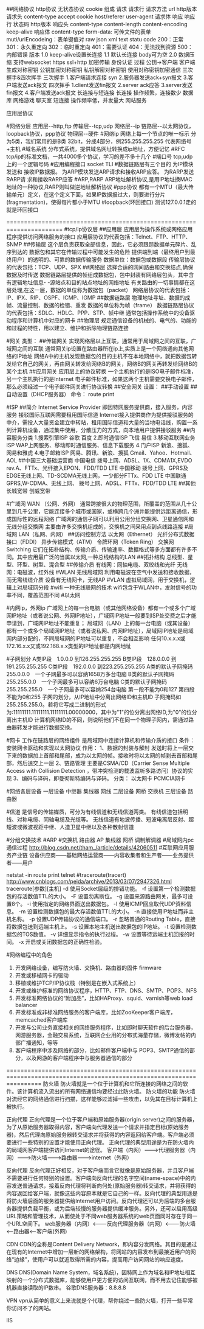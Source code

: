 ##网络协议
	http协议
		无状态协议 cookie
		组成
			请求
				请求行
					请求方法 url http版本
				请求头
					content-type
					accept
					cookie
					host/referer
					user-agent
				请求体
			响应
				响应行
					状态码 http版本
				响应头
					content-type
					content-length
					content-encoding
					keep-alive
				响应体
		content-type
			form-data: 可传文件的表单
			muti/urlEncodeing：表单键值对
			raw
				json
				xml
				text
		statu code
			200：正常
			301：永久重定向
			302：临时重定向
			401：需要认证
			404：无法找到资源
			500：内部错误
		版本
			1.0
				keep-alive设置长连接
			1.1
				默认长连接
				body可为空
			2.0
				数据压缩
				支持websocket
		https
			ssl+http
			加密传输 身份认证
			过程
				公钥->客户端
				客户端生成对称密钥
				公钥加密对称密钥
				私钥解密对称密钥
				使用对称密钥加密通信
		三次握手&四次挥手
			三次握手
				1.客户端请求连接 syn
				2.服务器发送ack+syn报文
				3.客户端发送ack报文
			四次挥手
				1.client发送fin报文
				2.server ack应答
				3.server发送fin报文
				4.客户端发送ack报文
		长连接与短连接
			长连接
				操作频繁，连接数少
				数据库
				网络游戏
				聊天室
			短连接
				操作频率低，并发量大
				网站服务


应用层协议

#网络分层
应用层--http,ftp
传输层--tcp,udp
网络层--ip
链路层--以太网协议，loopback协议，ppp协议
物理层--硬件
#网络ip
网络上每一个节点的唯一标示
分为5类，我们常用的是B类
32bit，分成4部分，例255.255.255.255
代表网络号+主机
#域名系统
分布式系统，提供域名网址转换成ip地址，方便记忆
#RFC
tcp/ip的标准文档，一共4000多个协议，学习的差不多十几个
#端口号
tcp,udp上的一个逻辑号码
#应用编程接口
socket
TLI
#数据链路层有三个目的
为IP模块发送和 接收IP数据报。
为ARP模块发送ARP请求和接收ARP应答。
为RARP发送RARP请 求和接收RARP应答
#ARP,RARP
ARP地址解析协议,是用IP地址换MAC地址的一种协议,RARP则叫做逆地址解析协议
#ppp协议
都有一个MTU（最大传输单元）定义，在这个定义下面，如果IP数据报过大，则要进行分片(fragmentation)，使得每片都小于MTU
#loopback(环回接口)
测试127.0.0.1走的就是环回接口

======================================================================
#tcp/ip协议层
##应用层
应用层为操作系统或网络应用程序提供访问网络服务的接口
应用层协议的代表包括：Telnet、FTP、HTTP、SNMP
##传输层
这个层负责获取全部信息，因此，它必须跟踪数据单元碎片、乱序到达的 数据包和其它在传输过程中可能发生的危险
提供端到端（最终用户到最终用户）的透明的、可靠的数据传输服务
数据单位：数据包或数据段
传输层协议的代表包括：TCP、UDP、SPX
##网络层
选择合适的网间路由和交换结点,确保数据及时传送
数据链路层提供的帧组成数据包，包中封装有网络层包头，其中含有逻辑地址信息- -源站点和目的站点地址的网络地址
有关路由的一切事情都在这层处理,在这一层，数据的单位称为数据包（packet）
网络层协议的代表包括：IP、IPX、RIP、OSPF、ICMP、IGMP
##数据链路层
物理地址寻址、数据的成帧、流量控制、数据的检错、重发
数据的单位称为帧（frame）
数据链路层协议的代表包括：SDLC、HDLC、PPP、STP、帧中继
通常包括操作系统中的设备驱动程序和计算机中对应的网卡
##物理层
规定通信设备的机械的、电气的、功能的和过程的特性，用以建立、维护和拆除物理链路连接


#网关
类型：
##传输网关
实现网络层以上互联，通常用于局域网之间的互联，广域网之间的互联
通常网关ip设置在路由器所在ip上,实质上是一个网络通向其他网络的IP地址
网络A中的主机发现数据包的目的主机不在本地网络中，就把数据包转发给它自己的网关，再由网关转发给网络B的网关，网络B的网关再转发给网络B的某个主机
##应用网关
应用层上的协议转换
一个主机执行的是ISO电子邮件标准，另一个主机执行的是Internet 电子邮件标准，如果这两个主机需要交换电子邮件，那么必须经过一个电子邮件网关进行协议转换
##安全网关
设置：
##手动设置
##自动设置（DHCP服务器）
命令：
route print

#ISP
##简介
Internet Service Provider
即因特网服务提供商，接入服务，内容服务
接驳国际互联网需要租用国际信道
Internet接入提供商作为提供接驳服务的中介，需投人大量资金建立中转站，租用国际信道和大量的当地电话线，购置一系列计算机设备，通过集中使用，分散压力的方式，向本地用户提供接驳服务
##内容服务分类
1.搜索引擎ISP
谷歌 百度
2.即时通信ISP
飞信 易信
3.移动互联网业务ISP
WAP上网服务、移动即时通信服务、信息下载服务
4.门户ISP
新浪、搜狐、网易和雅虎
4.电子邮箱ISP
网易、腾讯、新浪、搜狐
Gmail、Yahoo、Hotmail、AOL
##中国三大基础运营商
中国电信
拨号上网、ADSL、1X、CDMA1X,EVDO rev.A、FTTx、光纤接入EPON、FDD/TDD LTE
中国移动
拨号上网、GPRS及EDGE无线上网、TD-SCDMA无线上网，一少部分FTTx、FDD LTE
中国联通
GPRS,W-CDMA、无线上网、 拨号上网、ADSL、FTTx、FDD/TDD LTE
##其他
长城宽带
创威宽带


#广域网 WAN （公网、外网）
通常跨接很大的物理范围，所覆盖的范围从几十公里到几千公里，它能连接多个城市或国家，或横跨几个洲并能提供远距离通信，形成国际性的远程网络
广域网的通信子网可以利用公用分组交换网、卫星通信网和无线分组交换网
主要由许多交换机组成的，交换机之间采用点到点线路连接
#局域网 LAN（私网、内网）
##访问控制方法
以太网（Ethernet）
光纤分布式数据接口（FDDI）
异步传输模式（ATM）
令牌环网（Token Ring）
交换网Switching
它们在拓朴结构、传输介质、传输速率、数据格式等多方面都有许多不同。其中应用最广泛的当属以太网,一种总线结构的LAN
##拓扑结构
总线型、星型、环型、树型、混合型
##传输介质
有线网：同轴电缆、双绞线和光纤
无线网：电磁波，红外线
#WLAN
无线局域网
利用电磁波在空气中发送和接收数据，而无需线缆介质
设备有无线网卡，无线AP
#VLAN
虚拟局域网，用于交换机，逻辑上对局域网分段
#wifi
一种无线联网的技术
wifi包含于WLAN中，发射信号的功率不同，覆盖范围不同
#以太网



#内网ip，外网ip
广域网上的每一台电脑（或其他网络设备）都有一个或多个广域网IP地址（或者说公网、外网IP地址），广域网IP地址一般要到ISP处交费之后才能申请到，广域网IP地址不能重复；
局域网（LAN）上的每一台电脑（或其设备）都有一个或多个局域网IP地址（或者说私网、内网IP地址），局域网IP地址是局域网内部分配的，不同局域网的IP地址可以重复，不会相互影响
任何10.x.x.x或172.16.x.x又或192.168.x.x类型的IP地址都是内网地址

#子网划分
A类IP段　1.0.0.0 到126.255.255.255 
B类IP段　128.0.0.0 到191.255.255.255
C类IP段　192.0.0.0 到223.255.255.255
A类的默认子网掩码　255.0.0.0　一个子网最多可以容纳1658万多台电脑
B类的默认子网掩码　255.255.0.0　一个子网最多可以容纳6万台电脑
C类的默认子网掩码　255.255.255.0　一个子网最多可以容纳254台电脑
第一段不能为0和127
第四段不能为0和255
子网的划分，从IP地址中分离出网络ID和主机ID
子网掩码如255.255.255.0。若将它写成二进制的形式为:11111111.11111111.11111111.00000000，其中为"1"的位分离出网络ID,为"0"的位分离出主机ID
计算机网络ID的不同，则说明他们不在同一个物理子网内，需通过路由器转发才能进行数据交换。

#网卡
工作在链路层的网络组件
是局域网中连接计算机和传输介质的接口
条件：
安装网卡驱动和实现以太网协议
作用：
1、数据的封装与解封
发送时将上一层交下来的数据加上首部和尾部，成为以太网的帧。接收时将以太网的帧剥去首部和尾部，然后送交上一层
2、链路管理
主要是CSMA/CD（Carrier Sense Multiple Access with Collision Detection ，带冲突检测的载波监听多路访问）协议的实现
3、编码与译码，即曼彻斯特编码与译码。
分类：
以太网卡
PCMCIA网卡

#网络各层设备
一层设备
中继器 集线器 网线
二层设备
网桥 交换机
三层设备
路由器

#信道
是信号的传输媒质，可分为有线信道和无线信道两类。
有线信道包括明线、对称电缆、同轴电缆及光缆等。
无线信道有地波传播、短波电离层反射、超短波或微波视距中继、人造卫星中继以及各种散射信道

#分组交换技术
#ARP
#交换机 路由器 AP 集线器 网桥 调制解调器
#局域网内pc通信过程
http://blog.csdn.net/tham_/article/details/42060511
#互联网应用服务产业链
设备供应商——基础网络运营商——内容收集者和生产者——业务提供者——用户

netstat -in
route print
telnet
#traceroute(tracert)
http://www.cnblogs.com/peida/archive/2013/03/07/2947326.html
traceroute[参数][主机]
-d 使用Socket层级的排错功能。
-f 设置第一个检测数据包的存活数值TTL的大小。
-F 设置勿离断位。
-g 设置来源路由网关，最多可设置8个。
-i 使用指定的网络界面送出数据包。
-I 使用ICMP回应取代UDP资料信息。
-m 设置检测数据包的最大存活数值TTL的大小。
-n 直接使用IP地址而非主机名称。
-p 设置UDP传输协议的通信端口。
-r 忽略普通的Routing Table，直接将数据包送到远端主机上。
-s 设置本地主机送出数据包的IP地址。
-t 设置检测数据包的TOS数值。
-v 详细显示指令的执行过程。
-w 设置等待远端主机回报的时间。
-x 开启或关闭数据包的正确性检验。

#网络编程中的角色
1. 开发网络设备，编写防火墙、交换机、路由器的固件 firmware
2. 开发或移植网卡的驱动
3. 移植或维护TCP/IP协议栈（特别是在嵌入式系统上）
4. 开发或维护标准的网络协议程序，HTTP、FTP、DNS、SMTP、POP3、NFS
5. 开发标准网络协议的“附加品”，比如HAProxy、squid、varnish等web load balancer
6. 开发标准或非标准网络服务的客户端库，比如ZooKeeper客户端库，memcached客户端库
7. 开发与公司业务直接相关的网络服务程序，比如即时聊天软件的后台服务器，网游服务器，金融交易系统，互联网企业用的分布式海量存储，微博发帖的内部广播通知，等等
8. 客户端程序中涉及网络的部分，比如邮件客户端中与 POP3、SMTP通信的部分，以及网游的客户端程序中与服务器通信的部分 

======================================================================================================================
防火墙
防火墙就是一个位于计算机和它所连接的网络之间的软件。该计算机流入流出的所有网络通信均要经过此防火墙。 防火墙的功能 防火墙对流经它的网络通信进行扫描，这样能够过滤掉一些攻击，以免其在目标计算机上被执行。

正向代理
正向代理是一个位于客户端和原始服务器(origin server)之间的服务器，为了从原始服务器取得内容，客户端向代理发送一个请求并指定目标(原始服务器)，然后代理向原始服务器转交请求并将获得的内容返回给客户端。客户端必须要进行一些特别的设置才能使用正向代理。
正向代理的典型用途是为在防火墙内的局域网客户端提供访问Internet的途径。
客户端（内网）--->代理服务器（内网）--->防火墙--->路由器--->internet（外网）

反向代理
反向代理正好相反，对于客户端而言它就像是原始服务器，并且客户端不需要进行任何特别的设置。客户端向反向代理的名字空间(name-space)中的内容发送普通请求，接着反向代理将判断向何处(原始服务器)转交请求，并将获得的内容返回给客户端，就像这些内容原本就是它自己的一样。反向代理的典型用途是将防火墙后面的服务器提供给Internet用户访问。反向代理还可以为后端的多台服务器提供负载平衡，或为后端较慢的服务器提供缓冲服务。另外，还可以启用高级 URL策略和管理技术，从而使处于不同web服务器系统的web页面同时存在于同一个URL空间下。
web服务器（内网）<---反向代理服务器（内网）<---防火墙<--路由器<--客户端(外网)


CDN
CDN的全称是Content Delivery Network，即内容分发网络。其目的是通过在现有的Internet中增加一层新的网络架构，将网站的内容发布到最接近用户的网络“边缘”，使用户可以就近取得所需的内容，提高用户访问网站的响应速度。


DNS
DNS(Domain Name System，域名系统)，因特网上作为域名和IP地址相互映射的一个分布式数据库，能够使用户更方便的访问互联网，而不用去记住能够被机器直接读取的IP数串。
谷歌DNS服务器：8.8.8.8

VPN
vpn从简单的意义上来说就是个代理，帮你绕过一些防火墙，打开一些平常你访问不了的网站。


IIS